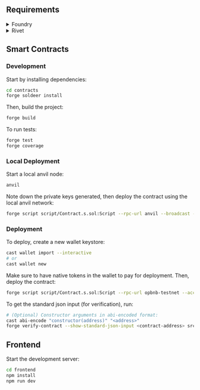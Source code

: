## Requirements

<details>
<summary>Foundry</summary>

Install foundry based on the [official guide](https://book.getfoundry.sh/getting-started/installation). It's recommended to use `foundryup` to install foundry:

```bash
curl -L https://foundry.paradigm.xyz | bash
foundryup
```

</details>

<details>
<summary>Rivet</summary>

Rivet can be used as an alternative to running Foundry's anvil on terminal. Install the browser extension:

```bash
https://github.com/paradigmxyz/rivet
```

</details>

## Smart Contracts

### Development

Start by installing dependencies:

```bash
cd contracts
forge soldeer install
```

Then, build the project:

```bash
forge build
```

To run tests:

```bash
forge test
forge coverage
```

### Local Deployment

Start a local anvil node:

```bash
anvil
```

Note down the private keys generated, then deploy the contract using the local anvil network:

```bash
forge script script/Contract.s.sol:Script --rpc-url anvil --broadcast --private-key <private-key>
```

### Deployment

To deploy, create a new wallet keystore:

```bash
cast wallet import --interactive
# or
cast wallet new
```

Make sure to have native tokens in the wallet to pay for deployment. Then, deploy the contract:

```bash
forge script script/Contract.s.sol:Script --rpc-url opbnb-testnet --account dev --sender <wallet-address> --broadcast
```

To get the standard json input (for verification), run:

```bash
# (Optional) Constructor arguments in abi-encoded format:
cast abi-encode "constructor(address)" "<address>"
forge verify-contract --show-standard-json-input <contract-address> src/Contract.sol:Contract > output.json
```

## Frontend

Start the development server:

```bash
cd frontend
npm install
npm run dev
```
